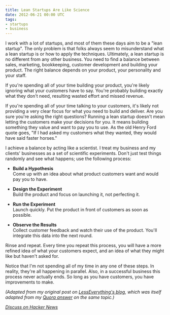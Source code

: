 ```yaml
---
title: Lean Startups Are Like Science
date: 2012-06-21 00:00 UTC
tags:
- startups
- business
---
```

I work with a lot of startups, and most of them these days aim to be a
"lean startup". The only problem is that folks always seem to
misunderstand what a lean startup is or how to apply the techniques.
Ultimately, a lean startup is no different from any other business. You
need to find a balance between sales, marketing, bookkeeping, customer
development and building your product. The right balance depends on your
product, your personality and your staff.

If you're spending all of your time building your product, you're likely
ignoring what your customers have to say. You're probably building
exactly what they don't need, resulting wasted effort and missed
revenue.

If you're spending all of your time talking to your customers, it's
likely not providing a very clear focus for what you need to build and
deliver. Are you sure you're asking the right questions? Running a lean
startup doesn't mean letting the customers make your decisions for you.
It means building something they value and want to pay you to use. As
the old Henry Ford quote goes, "If I had asked my customers what they
wanted, they would have said faster horses."

I achieve a balance by acting like a scientist. I treat my business and
my clients' businesses as a set of scientific experiments. Don't just
test things randomly and see what happens; use the following process:

- **Build a Hypothesis**  
  Come up with an idea about what product customers want and would pay you
  to have. 

- **Design the Experiment**  
  Build the product and focus on launching it, not perfecting it. 

- **Run the Experiment**  
  Launch quickly. Put the product in front of customers as soon as
  possible. 

- **Observe the Results**  
  Collect customer feedback and watch their use of the product. You'll
  integrate this data into the next round.

Rinse and repeat. Every time you repeat this process, you will have a
more refined idea of what your customers expect, and an idea of what
they might like but haven't asked for.

Notice that I'm not spending all of my time in any one of these steps.
In reality, they're all happening in parallel. Also, in a successful
business this process never actually ends. So long as you have
customers, you have improvements to make.

_(Adapted from my original post on
[LessEverything's blog](http://lesseverything.com/blog/archives/2012/06/13/lean-startups-are-like-science/),
which was itself adapted from my
[Quora answer](http://www.quora.com/Lean-Startups/How-does-your-startup-use-Lean-Startup-principles)
on the same topic.)_

_[Discuss on Hacker News](http://news.ycombinator.com/item?id=4143041)_
